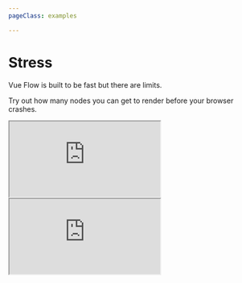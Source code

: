 ```yaml
---
pageClass: examples

---
```


# Stress

Vue Flow is built to be fast but there are limits.

Try out how many nodes you can get to render before your browser crashes.

<div class="mt-6">
  <iframe src="https://codesandbox.io/embed/vue-flow-stress-zyr01z?eslint=1&fontsize=14&hidenavigation=1&module=%2Fsrc%2Fcomponents%2FFlow.vue&theme=dark"
    class="hidden dark:block bg-black h-full w-full min-h-[75vh]"
    title="Vue Flow: Stress"
    allow="accelerometer; ambient-light-sensor; camera; encrypted-media; geolocation; gyroscope; hid; microphone; midi; payment; usb; vr; xr-spatial-tracking"
    sandbox="allow-forms allow-modals allow-popups allow-presentation allow-same-origin allow-scripts"
  ></iframe>
  <iframe src="https://codesandbox.io/embed/vue-flow-stress-zyr01z?eslint=1&fontsize=14&hidenavigation=1&module=%2Fsrc%2Fcomponents%2FFlow.vue&theme=light"
     class="block dark:hidden h-full w-full min-h-[75vh]"
      title="Vue Flow: Stress"
      allow="accelerometer; ambient-light-sensor; camera; encrypted-media; geolocation; gyroscope; hid; microphone; midi; payment; usb; vr; xr-spatial-tracking"
      sandbox="allow-forms allow-modals allow-popups allow-presentation allow-same-origin allow-scripts"
  ></iframe>
</div>
